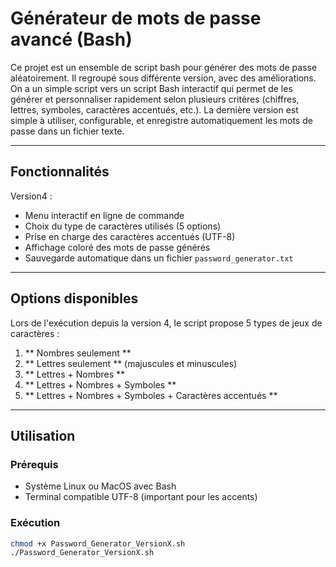 # Générateur de mots de passe avancé (Bash)

Ce projet est un ensemble de script bash pour générer des mots de passe aléatoirement. Il regroupé sous différente version, avec des améliorations. 
On a un simple script vers un script Bash interactif qui permet de les générer et personnaliser rapidement selon plusieurs critères (chiffres, lettres, symboles, caractères accentués, etc.). 
La dernière version est simple à utiliser, configurable, et enregistre automatiquement les mots de passe dans un fichier texte.

---

## Fonctionnalités
Version4 :
- Menu interactif en ligne de commande
- Choix du type de caractères utilisés (5 options)
- Prise en charge des caractères accentués (UTF-8)
- Affichage coloré des mots de passe générés
- Sauvegarde automatique dans un fichier `password_generator.txt`

---

## Options disponibles

Lors de l'exécution depuis la version 4, le script propose 5 types de jeux de caractères :

1. ** Nombres seulement ** 
2. ** Lettres seulement ** (majuscules et minuscules) 
3. ** Lettres + Nombres ** 
4. ** Lettres + Nombres + Symboles ** 
5. ** Lettres + Nombres + Symboles + Caractères accentués ** 

---

## Utilisation

### Prérequis

- Système Linux ou MacOS avec Bash
- Terminal compatible UTF-8 (important pour les accents)

###  Exécution

```bash
chmod +x Password_Generator_VersionX.sh
./Password_Generator_VersionX.sh

